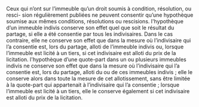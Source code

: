 Ceux qui n’ont sur l’immeuble qu’un droit soumis à condition, résolution, ou resci-
sion régulièrement publiées ne peuvent consentir qu’une hypothèque soumise aux mêmes
conditions, résolutions ou rescisions.
l'hypothèque d’un immeuble indivis conserve son effet quel que soit le résultat
du partage, si elle a été consentie par tous les indivisaires. Dans le cas
contraire, elle ne conserve son effet que dans la mesure où l’indivisaire qui
l’a consentie est, lors du partage, alloti de l’immeuble indivis ou, lorsque
l’immeuble est licité à un tiers, si cet indivisaire est alloti du prix de la
licitation.
l'hypothèque d’une quote-part dans un ou plusieurs immeubles indivis ne conserve
son effet que dans la mesure où l’indivisaire qui l’a consentie est, lors du
partage, alloti du ou de ces immeubles indivis ; elle le conserve alors dans
toute la mesure de cet allotissement, sans être limitée à la quote-part qui
appartenait à l’indivisaire qui l’a consentie ; lorsque l’immeuble est licité à
un tiers, elle le conserve également si cet indivisaire est alloti du prix de la
licitation.